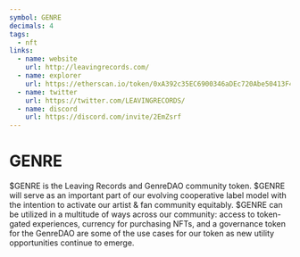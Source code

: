```yaml
---
symbol: GENRE
decimals: 4
tags:
  - nft
links:
  - name: website
    url: http://leavingrecords.com/
  - name: explorer
    url: https://etherscan.io/token/0xA392c35EC6900346aDEc720Abe50413F48Ee5143
  - name: twitter
    url: https://twitter.com/LEAVINGRECORDS/
  - name: discord
    url: https://discord.com/invite/2EmZsrf
---
```


# GENRE

$GENRE is the Leaving Records and GenreDAO community token. $GENRE will serve as an important part of our evolving cooperative label model with the intention to activate our artist & fan community equitably. $GENRE can be utilized in a multitude of ways across our community: access to token-gated experiences, currency for purchasing NFTs, and a governance token for the GenreDAO are some of the use cases for our token as new utility opportunities continue to emerge.
